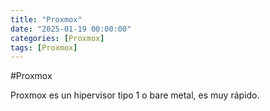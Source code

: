 ```yaml
---
title: "Proxmox"
date: "2025-01-19 00:00:00"
categories: [Proxmox]
tags: [Proxmox]
---
```


#Proxmox

Proxmox es un hipervisor tipo 1 o bare metal, es muy rápido.